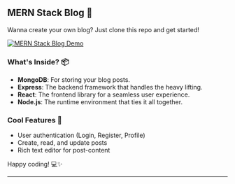 ## MERN Stack Blog 🚀

Wanna create your own blog? Just clone this repo and get started!

[![MERN Stack Blog Demo](https://drive.google.com/file/d/11KuwWMnEZ_P-LnbvRpID62B50UoTEokx/view?usp=drive_link/maxresdefault.jpg)](https://drive.google.com/file/d/11KuwWMnEZ_P-LnbvRpID62B50UoTEokx/view?usp=drive_link)


### What's Inside? 📦

- **MongoDB**: For storing your blog posts.
- **Express**: The backend framework that handles the heavy lifting.
- **React**: The frontend library for a seamless user experience.
- **Node.js**: The runtime environment that ties it all together.


### Cool Features 🌟

- User authentication (Login, Register, Profile)
- Create, read, and update posts
- Rich text editor for post-content


Happy coding! 💻✨

---
